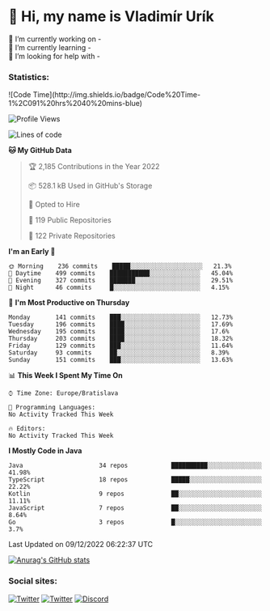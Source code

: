<h1> 👋 Hi, my name is Vladimír Urík</h1>
<p>
 🔭 I’m currently working on -<br>
 🌱 I’m currently learning -<br>
 🤔 I’m looking for help with -<br>
</p>
<h3>Statistics:</h3>
<!--START_SECTION:waka-->
![Code Time](http://img.shields.io/badge/Code%20Time-1%2C091%20hrs%2040%20mins-blue)

![Profile Views](http://img.shields.io/badge/Profile%20Views-1-blue)

![Lines of code](https://img.shields.io/badge/From%20Hello%20World%20I%27ve%20Written-2%20Million%20lines%20of%20code-blue)

**🐱 My GitHub Data** 

> 🏆 2,185 Contributions in the Year 2022
 > 
> 📦 528.1 kB Used in GitHub's Storage 
 > 
> 💼 Opted to Hire
 > 
> 📜 119 Public Repositories 
 > 
> 🔑 122 Private Repositories  
 > 
**I'm an Early 🐤** 

```text
🌞 Morning    236 commits    █████░░░░░░░░░░░░░░░░░░░░   21.3% 
🌆 Daytime    499 commits    ███████████░░░░░░░░░░░░░░   45.04% 
🌃 Evening    327 commits    ███████░░░░░░░░░░░░░░░░░░   29.51% 
🌙 Night      46 commits     █░░░░░░░░░░░░░░░░░░░░░░░░   4.15%

```
📅 **I'm Most Productive on Thursday** 

```text
Monday       141 commits    ███░░░░░░░░░░░░░░░░░░░░░░   12.73% 
Tuesday      196 commits    ████░░░░░░░░░░░░░░░░░░░░░   17.69% 
Wednesday    195 commits    ████░░░░░░░░░░░░░░░░░░░░░   17.6% 
Thursday     203 commits    ████░░░░░░░░░░░░░░░░░░░░░   18.32% 
Friday       129 commits    ███░░░░░░░░░░░░░░░░░░░░░░   11.64% 
Saturday     93 commits     ██░░░░░░░░░░░░░░░░░░░░░░░   8.39% 
Sunday       151 commits    ███░░░░░░░░░░░░░░░░░░░░░░   13.63%

```


📊 **This Week I Spent My Time On** 

```text
⌚︎ Time Zone: Europe/Bratislava

💬 Programming Languages: 
No Activity Tracked This Week

🔥 Editors: 
No Activity Tracked This Week

```

**I Mostly Code in Java** 

```text
Java                     34 repos            ██████████░░░░░░░░░░░░░░░   41.98% 
TypeScript               18 repos            █████░░░░░░░░░░░░░░░░░░░░   22.22% 
Kotlin                   9 repos             ██░░░░░░░░░░░░░░░░░░░░░░░   11.11% 
JavaScript               7 repos             ██░░░░░░░░░░░░░░░░░░░░░░░   8.64% 
Go                       3 repos             █░░░░░░░░░░░░░░░░░░░░░░░░   3.7%

```



 Last Updated on 09/12/2022 06:22:37 UTC
<!--END_SECTION:waka-->

[![Anurag's GitHub stats](https://github-readme-stats.vercel.app/api?username=vladimir-urik)](https://github.com/anuraghazra/github-readme-stats)

<h3>Social sites:</h3>
<p><a href="https://twitter.com/GGGEDR" target="_blank"><img alt="Twitter" src="https://img.shields.io/badge/twitter-%231DA1F2.svg?&style=for-the-badge&logo=twitter&logoColor=white" /></a> <a href="https://www.reddit.com/user/GGGEDR" target="_blank"><img alt="Twitter" src="https://img.shields.io/badge/reddit-%23FE6262.svg?&style=for-the-badge&logo=reddit&logoColor=white" /></a> <a href="https://discord.com/users/535708984959827978" target="_blank"><img alt="Discord" src="https://img.shields.io/badge/discord-%235865f2.svg?&style=for-the-badge&logo=discord&logoColor=white" />
</p>
